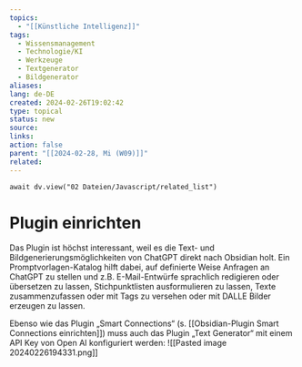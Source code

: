 ```yaml
---
topics:
  - "[[Künstliche Intelligenz]]"
tags:
  - Wissensmanagement
  - Technologie/KI
  - Werkzeuge
  - Textgenerator
  - Bildgenerator
aliases: 
lang: de-DE
created: 2024-02-26T19:02:42
type: topical
status: new
source: 
links: 
action: false
parent: "[[2024-02-28, Mi (W09)]]"
related:
---
```


```dataviewjs
await dv.view("02 Dateien/Javascript/related_list")
```


# Plugin einrichten

Das Plugin ist höchst interessant, weil es die Text- und Bildgenerierungsmöglichkeiten von ChatGPT direkt nach Obsidian holt. Ein Promptvorlagen-Katalog hilft dabei, auf definierte Weise Anfragen an ChatGPT zu stellen und z.B. E-Mail-Entwürfe sprachlich redigieren oder übersetzen zu lassen, Stichpunktlisten ausformulieren zu lassen, Texte zusammenzufassen oder mit Tags zu versehen oder mit DALLE Bilder erzeugen zu lassen.

Ebenso wie das Plugin „Smart Connections“ (s. [[Obsidian-Plugin Smart Connections einrichten]]) muss auch das Plugin „Text Generator“ mit einem API Key von Open AI konfiguriert werden:
![[Pasted image 20240226194331.png]]


